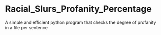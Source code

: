 # Racial_Slurs_Profanity_Percentage
 A simple and efficient python program that checks the degree of profanity in a file per sentence
